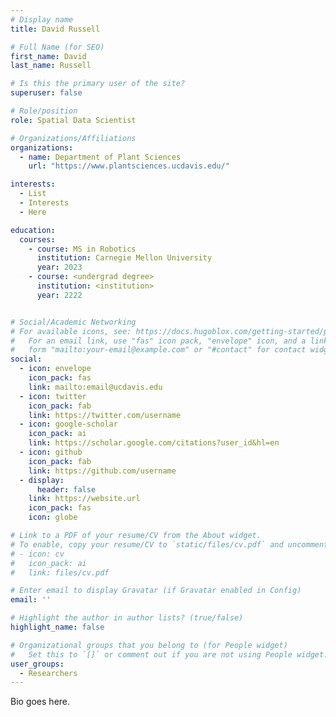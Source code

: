 ```yaml
---
# Display name
title: David Russell

# Full Name (for SEO)
first_name: David
last_name: Russell

# Is this the primary user of the site?
superuser: false

# Role/position
role: Spatial Data Scientist

# Organizations/Affiliations
organizations:
  - name: Department of Plant Sciences
    url: "https://www.plantsciences.ucdavis.edu/"

interests:
  - List
  - Interests
  - Here

education:
  courses:
    - course: MS in Robotics
      institution: Carnegie Mellon University
      year: 2023
    - course: <undergrad degree>
      institution: <institution>
      year: 2222


# Social/Academic Networking
# For available icons, see: https://docs.hugoblox.com/getting-started/page-builder/#icons
#   For an email link, use "fas" icon pack, "envelope" icon, and a link in the
#   form "mailto:your-email@example.com" or "#contact" for contact widget.
social:
  - icon: envelope
    icon_pack: fas
    link: mailto:email@ucdavis.edu
  - icon: twitter
    icon_pack: fab
    link: https://twitter.com/username
  - icon: google-scholar
    icon_pack: ai
    link: https://scholar.google.com/citations?user_id&hl=en
  - icon: github
    icon_pack: fab
    link: https://github.com/username
  - display:
      header: false
    link: https://website.url
    icon_pack: fas
    icon: globe

# Link to a PDF of your resume/CV from the About widget.
# To enable, copy your resume/CV to `static/files/cv.pdf` and uncomment the lines below.
# - icon: cv
#   icon_pack: ai
#   link: files/cv.pdf

# Enter email to display Gravatar (if Gravatar enabled in Config)
email: ''

# Highlight the author in author lists? (true/false)
highlight_name: false

# Organizational groups that you belong to (for People widget)
#   Set this to `[]` or comment out if you are not using People widget.
user_groups:
  - Researchers
---
```


Bio goes here.
